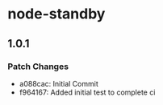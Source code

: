# node-standby

## 1.0.1

### Patch Changes

- a088cac: Initial Commit
- f964167: Added initial test to complete ci
